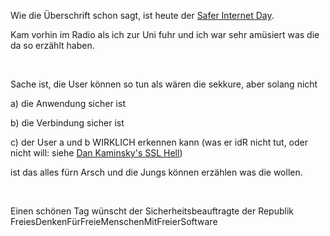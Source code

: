 <html><body><p>Wie die Überschrift schon sagt, ist heute der <a href="http://ec.europa.eu/information_society/activities/sip/index_en.htm" target="_blank">Safer Internet Day</a>.<br>

Kam vorhin im Radio als ich zur Uni fuhr und ich war sehr amüsiert was die da so erzählt haben.<br>

<br>

Sache ist, die User können so tun als wären die sekkure, aber solang nicht<br>

a) die Anwendung sicher ist<br>

b) die Verbindung sicher ist<br>

c) der User a und b WIRKLICH erkennen kann (was er idR nicht tut, oder nicht will: siehe <a href="http://www.hackaday.com/2006/10/30/dan-kaminskys-ssl-hell/" target="_blank">Dan Kaminsky's SSL Hell</a>)<br>

ist das alles fürn Arsch und die Jungs können erzählen was die wollen.<br>

<br>

Einen schönen Tag wünscht der Sicherheitsbeauftragte der Republik FreiesDenkenFürFreieMenschenMitFreierSoftware</p></body></html>
